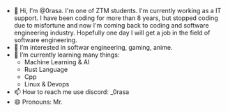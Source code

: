 - 👋 Hi, I’m @0rasa. I'm one of ZTM students. I'm currently working as a IT support. I have been coding for more than 8 years, but stopped coding due to misfortune and now I'm coming back to coding and software engineering industry. Hopefully one day I will get a job in the field of software engineering.
- 👀 I’m interested in softwar engineering, gaming, anime.
- 🌱 I’m currently learning many things:
   - Machine Learning & AI
   - Rust Language
   - Cpp
   - Linux & Devops
- 📫 How to reach me use discord: _0rasa
- 😄 Pronouns: Mr.
